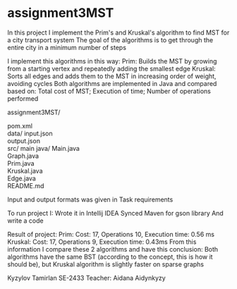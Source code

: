 # assignment3MST

In this project I implement the Prim's and Kruskal's algorithm to find MST for a city transport system
The goal of the algorithms is to get through the entire city in a minimum number of steps

I implement this algorithms in this way:
Prim:
Builds the MST by growing from a starting vertex and repeatedly adding the smallest edge
Kruskal:
Sorts all edges and adds them to the MST in increasing order of weight, avoiding cycles
Both algorithms are implemented in Java and compared based on:
Total cost of MST;
Execution of time;
Number of operations performed

assignment3MST/

pom.xml                     
data/
  input.json             
  output.json             
src/
   main
     java/
       Main.java       
       Graph.java      
       Prim.java       
       Kruskal.java    
       Edge.java       
README.md 

Input and output formats was given in Task requirements

To run project I:
Wrote it in Intellij IDEA
Synced Maven for gson library
And write a code

Result of project: 
Prim: Cost: 17, Operations 10, Execution time: 0.56 ms
Kruskal: Cost: 17, Operations 9, Execution time: 0.43ms
From this information I compare these 2 algorithms and have this conclusion: Both algorithms have the same BST (according to the concept, this is how it should be), but Kruskal algorithm is slightly faster on sparse graphs

Kyzylov Tamirlan
SE-2433
Teacher: Aidana Aidynkyzy
